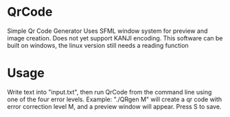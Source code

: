 # QrCode
Simple Qr Code Generator
Uses SFML window system for preview and image creation.
Does not yet support KANJI encoding.
This software can be built on windows, the linux version still needs a reading
function

# Usage
Write text into "input.txt", then run QrCode from the command line
using one of the four error levels. Example: "./QRgen M" will create a qr code
with error correction level M, and a preview window will appear.
Press S to save.
